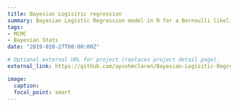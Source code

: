 ```yaml
---
title: Bayesian Logisitic regression
summary: Bayesian Logistic Regression model in R for a Bernoulli likelihood.
tags:
- MCMC
- Bayesian Stats
date: "2019-010-27T00:00:00Z"

# Optional external URL for project (replaces project detail page).
external_link: https://github.com/ayushmclaren/Bayesian-Logisitic-Regression

image:
  caption: 
  focal_point: smart
---
```

